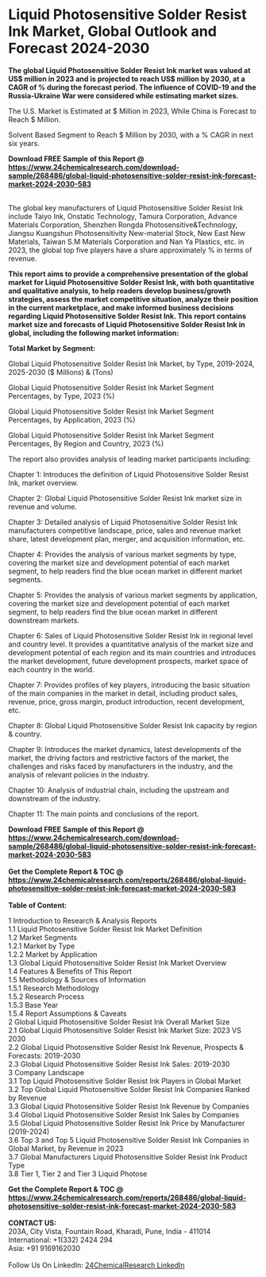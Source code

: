 <h1>Liquid Photosensitive Solder Resist Ink Market, Global Outlook and Forecast 2024-2030</h1><p><strong>The global Liquid Photosensitive Solder Resist Ink market was valued at US$ million in 2023 and is projected to reach US$ million by 2030, at a CAGR of % during the forecast period. The influence of COVID-19 and the Russia-Ukraine War were considered while estimating market sizes.</strong></p><p>
The U.S. Market is Estimated at $ Million in 2023, While China is Forecast to Reach $ Million.</p><p>
Solvent Based Segment to Reach $ Million by 2030, with a % CAGR in next six years.</p><div><b>Download FREE Sample of this Report @ 
            <a href="https://www.24chemicalresearch.com/download-sample/268486/global-liquid-photosensitive-solder-resist-ink-forecast-market-2024-2030-583">
            https://www.24chemicalresearch.com/download-sample/268486/global-liquid-photosensitive-solder-resist-ink-forecast-market-2024-2030-583</a></b></div><br><p>
The global key manufacturers of Liquid Photosensitive Solder Resist Ink include Taiyo Ink, Onstatic Technology, Tamura Corporation, Advance Materials Corporation, Shenzhen Rongda Photosensitive&amp;Technology, Jiangsu Kuangshun Photosensitivity New-material Stock, New East New Materials, Taiwan S.M Materials Corporation and Nan Ya Plastics, etc. in 2023, the global top five players have a share approximately % in terms of revenue.</p><p>
<strong>This report aims to provide a comprehensive presentation of the global market for Liquid Photosensitive Solder Resist Ink, with both quantitative and qualitative analysis, to help readers develop business/growth strategies, assess the market competitive situation, analyze their position in the current marketplace, and make informed business decisions regarding Liquid Photosensitive Solder Resist Ink. This report contains market size and forecasts of Liquid Photosensitive Solder Resist Ink in global, including the following market information:</strong></p><p>
</p><p>
<strong>Total Market by Segment:</strong></p><p>
Global Liquid Photosensitive Solder Resist Ink Market, by Type, 2019-2024, 2025-2030 ($ Millions) &amp; (Tons)</p><p>
Global Liquid Photosensitive Solder Resist Ink Market Segment Percentages, by Type, 2023 (%)</p><p>
</p><p>
Global Liquid Photosensitive Solder Resist Ink Market Segment Percentages, by Application, 2023 (%)</p><p>
</p><p>
Global Liquid Photosensitive Solder Resist Ink Market Segment Percentages, By Region and Country, 2023 (%)</p><p>
</p><p>
The report also provides analysis of leading market participants including:</p><p>
</p><p>
</p><p>
Chapter 1: Introduces the definition of Liquid Photosensitive Solder Resist Ink, market overview.</p><p>
Chapter 2: Global Liquid Photosensitive Solder Resist Ink market size in revenue and volume.</p><p>
Chapter 3: Detailed analysis of Liquid Photosensitive Solder Resist Ink manufacturers competitive landscape, price, sales and revenue market share, latest development plan, merger, and acquisition information, etc.</p><p>
Chapter 4: Provides the analysis of various market segments by type, covering the market size and development potential of each market segment, to help readers find the blue ocean market in different market segments.</p><p>
Chapter 5: Provides the analysis of various market segments by application, covering the market size and development potential of each market segment, to help readers find the blue ocean market in different downstream markets.</p><p>
Chapter 6: Sales of Liquid Photosensitive Solder Resist Ink in regional level and country level. It provides a quantitative analysis of the market size and development potential of each region and its main countries and introduces the market development, future development prospects, market space of each country in the world.</p><p>
Chapter 7: Provides profiles of key players, introducing the basic situation of the main companies in the market in detail, including product sales, revenue, price, gross margin, product introduction, recent development, etc.</p><p>
Chapter 8: Global Liquid Photosensitive Solder Resist Ink capacity by region &amp; country.</p><p>
Chapter 9: Introduces the market dynamics, latest developments of the market, the driving factors and restrictive factors of the market, the challenges and risks faced by manufacturers in the industry, and the analysis of relevant policies in the industry.</p><p>
Chapter 10: Analysis of industrial chain, including the upstream and downstream of the industry.</p><p>
Chapter 11: The main points and conclusions of the report.</p><div><b>Download FREE Sample of this Report @ 
            <a href="https://www.24chemicalresearch.com/download-sample/268486/global-liquid-photosensitive-solder-resist-ink-forecast-market-2024-2030-583">
            https://www.24chemicalresearch.com/download-sample/268486/global-liquid-photosensitive-solder-resist-ink-forecast-market-2024-2030-583</a></b></div><br><div><b>Get the Complete Report & TOC @ 
            <a href="https://www.24chemicalresearch.com/reports/268486/global-liquid-photosensitive-solder-resist-ink-forecast-market-2024-2030-583">
            https://www.24chemicalresearch.com/reports/268486/global-liquid-photosensitive-solder-resist-ink-forecast-market-2024-2030-583</a></b></div><br>
            <b>Table of Content:</b><p>1 Introduction to Research & Analysis Reports<br />
    1.1 Liquid Photosensitive Solder Resist Ink Market Definition<br />
    1.2 Market Segments<br />
        1.2.1 Market by Type<br />
        1.2.2 Market by Application<br />
    1.3 Global Liquid Photosensitive Solder Resist Ink Market Overview<br />
    1.4 Features & Benefits of This Report<br />
    1.5 Methodology & Sources of Information<br />
        1.5.1 Research Methodology<br />
        1.5.2 Research Process<br />
        1.5.3 Base Year<br />
        1.5.4 Report Assumptions & Caveats<br />
2 Global Liquid Photosensitive Solder Resist Ink Overall Market Size<br />
    2.1 Global Liquid Photosensitive Solder Resist Ink Market Size: 2023 VS 2030<br />
    2.2 Global Liquid Photosensitive Solder Resist Ink Revenue, Prospects & Forecasts: 2019-2030<br />
    2.3 Global Liquid Photosensitive Solder Resist Ink Sales: 2019-2030<br />
3 Company Landscape<br />
    3.1 Top Liquid Photosensitive Solder Resist Ink Players in Global Market<br />
    3.2 Top Global Liquid Photosensitive Solder Resist Ink Companies Ranked by Revenue<br />
    3.3 Global Liquid Photosensitive Solder Resist Ink Revenue by Companies<br />
    3.4 Global Liquid Photosensitive Solder Resist Ink Sales by Companies<br />
    3.5 Global Liquid Photosensitive Solder Resist Ink Price by Manufacturer (2019-2024)<br />
    3.6 Top 3 and Top 5 Liquid Photosensitive Solder Resist Ink Companies in Global Market, by Revenue in 2023<br />
    3.7 Global Manufacturers Liquid Photosensitive Solder Resist Ink Product Type<br />
    3.8 Tier 1, Tier 2 and Tier 3 Liquid Photose</p><div><b>Get the Complete Report & TOC @ 
            <a href="https://www.24chemicalresearch.com/reports/268486/global-liquid-photosensitive-solder-resist-ink-forecast-market-2024-2030-583">
            https://www.24chemicalresearch.com/reports/268486/global-liquid-photosensitive-solder-resist-ink-forecast-market-2024-2030-583</a></b></div><br><b>CONTACT US:</b><br>
            203A, City Vista, Fountain Road, Kharadi, Pune, India - 411014<br>
            International: +1(332) 2424 294<br>
            Asia: +91 9169162030 <br><br>
            Follow Us On LinkedIn: <a href="https://www.linkedin.com/company/24chemicalresearch/">24ChemicalResearch LinkedIn</a>